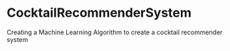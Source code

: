 # CocktailRecommenderSystem
Creating a Machine Learning Algorithm to create a cocktail recommender system
